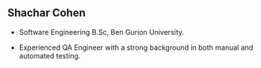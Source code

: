 ## Shachar Cohen  

* Software Engineering B.Sc, Ben Gurion University.

* Experienced QA Engineer with a strong background in both manual and automated testing.
